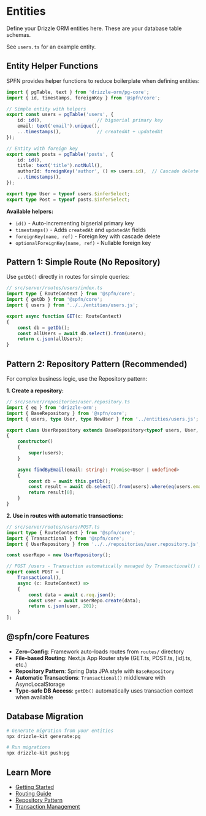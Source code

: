 # Entities

Define your Drizzle ORM entities here. These are your database table schemas.

See `users.ts` for an example entity.

## Entity Helper Functions

SPFN provides helper functions to reduce boilerplate when defining entities:

```typescript
import { pgTable, text } from 'drizzle-orm/pg-core';
import { id, timestamps, foreignKey } from '@spfn/core';

// Simple entity with helpers
export const users = pgTable('users', {
    id: id(),                    // bigserial primary key
    email: text('email').unique(),
    ...timestamps(),             // createdAt + updatedAt
});

// Entity with foreign key
export const posts = pgTable('posts', {
    id: id(),
    title: text('title').notNull(),
    authorId: foreignKey('author', () => users.id),  // Cascade delete
    ...timestamps(),
});

export type User = typeof users.$inferSelect;
export type Post = typeof posts.$inferSelect;
```

**Available helpers:**
- `id()` - Auto-incrementing bigserial primary key
- `timestamps()` - Adds `createdAt` and `updatedAt` fields
- `foreignKey(name, ref)` - Foreign key with cascade delete
- `optionalForeignKey(name, ref)` - Nullable foreign key

## Pattern 1: Simple Route (No Repository)

Use `getDb()` directly in routes for simple queries:

```typescript
// src/server/routes/users/index.ts
import type { RouteContext } from '@spfn/core';
import { getDb } from '@spfn/core';
import { users } from '../../entities/users.js';

export async function GET(c: RouteContext)
{
    const db = getDb();
    const allUsers = await db.select().from(users);
    return c.json(allUsers);
}
```

## Pattern 2: Repository Pattern (Recommended)

For complex business logic, use the Repository pattern:

**1. Create a repository:**

```typescript
// src/server/repositories/user.repository.ts
import { eq } from 'drizzle-orm';
import { BaseRepository } from '@spfn/core';
import { users, type User, type NewUser } from '../entities/users.js';

export class UserRepository extends BaseRepository<typeof users, User, NewUser>
{
    constructor()
    {
        super(users);
    }

    async findByEmail(email: string): Promise<User | undefined>
    {
        const db = await this.getDb();
        const result = await db.select().from(users).where(eq(users.email, email));
        return result[0];
    }
}
```

**2. Use in routes with automatic transactions:**

```typescript
// src/server/routes/users/POST.ts
import type { RouteContext } from '@spfn/core';
import { Transactional } from '@spfn/core';
import { UserRepository } from '../../repositories/user.repository.js';

const userRepo = new UserRepository();

// POST /users - Transaction automatically managed by Transactional() middleware
export const POST = [
    Transactional(),
    async (c: RouteContext) =>
    {
        const data = await c.req.json();
        const user = await userRepo.create(data);
        return c.json(user, 201);
    }
];
```

## @spfn/core Features

- **Zero-Config**: Framework auto-loads routes from `routes/` directory
- **File-based Routing**: Next.js App Router style (GET.ts, POST.ts, [id].ts, etc.)
- **Repository Pattern**: Spring Data JPA style with `BaseRepository`
- **Automatic Transactions**: `Transactional()` middleware with AsyncLocalStorage
- **Type-safe DB Access**: `getDb()` automatically uses transaction context when available

## Database Migration

```bash
# Generate migration from your entities
npx drizzle-kit generate:pg

# Run migrations
npx drizzle-kit push:pg
```

## Learn More

- [Getting Started](https://spfn.dev/docs/getting-started)
- [Routing Guide](https://spfn.dev/docs/routing)
- [Repository Pattern](https://spfn.dev/docs/repository)
- [Transaction Management](https://spfn.dev/docs/transactions)